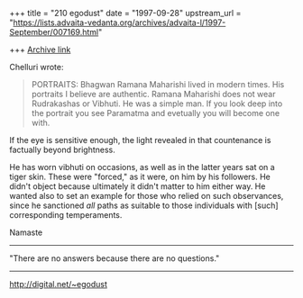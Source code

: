 +++
title = "210 egodust"
date = "1997-09-28"
upstream_url = "https://lists.advaita-vedanta.org/archives/advaita-l/1997-September/007169.html"

+++
[Archive link](https://lists.advaita-vedanta.org/archives/advaita-l/1997-September/007169.html)

Chelluri wrote:
>
> PORTRAITS:  Bhagwan Ramana Maharishi lived in modern times. His portraits I
> believe are authentic.  Ramana Maharishi does not wear Rudrakashas or
> Vibhuti.  He was a simple man.  If you look deep into the portrait you see
> Paramatma and evetually you will become one with.

If the eye is sensitive enough, the light revealed in that countenance is
factually beyond brightness.

He has worn vibhuti on occasions, as well as in the latter years sat on a tiger
skin.  These were "forced," as it were, on him by his followers.  He didn't
object because ultimately it didn't matter to him either way.  He wanted also
to set an example for those who relied on such observances, since he sanctioned
*all* paths as suitable to those individuals with [such] corresponding
temperaments.

Namaste

_______________________

"There are no answers
       because
there are no questions."
_______________________

http://digital.net/~egodust

